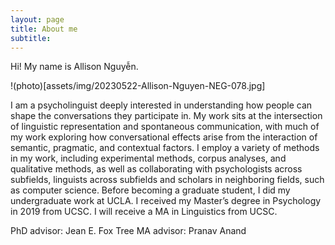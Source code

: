 ```yaml
---
layout: page
title: About me
subtitle: 
---
```


Hi! My name is Allison Nguyễn. 

!(photo)[assets/img/20230522-Allison-Nguyen-NEG-078.jpg]

I am a psycholinguist deeply interested in understanding how people can shape the conversations they participate in. My work sits at the intersection of linguistic representation and spontaneous communication, with much of my work exploring how conversational effects arise from the interaction of semantic, pragmatic, and contextual factors. I employ a variety of methods in my work, including experimental methods, corpus analyses, and qualitative methods, as well as collaborating with psychologists across subfields, linguists across subfields and scholars in neighboring fields, such as computer science. Before becoming a graduate student, I did my undergraduate work at UCLA. I received my Master’s degree in Psychology in 2019 from UCSC. I will receive a MA in Linguistics from UCSC.

PhD advisor: Jean E. Fox Tree
MA advisor: Pranav Anand

